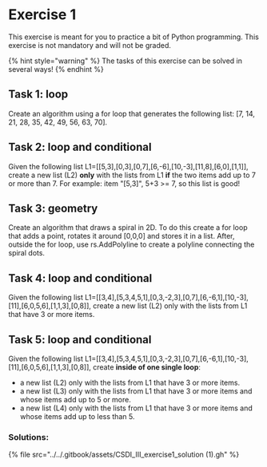 # Exercise 1

This exercise is meant for you to practice a bit of Python programming. This exercise is not mandatory and will not be graded.

{% hint style="warning" %}
The tasks of this exercise can be solved in several ways!
{% endhint %}

## Task 1: loop

Create an algorithm using a for loop that generates the following list: \[7, 14, 21, 28, 35, 42, 49, 56, 63, 70].&#x20;

## Task 2: loop and conditional

Given the following list L1=\[\[5,3],\[0,3],\[0,7],\[6,-6],\[10,-3],\[11,8],\[6,0],\[1,1]], create a new list (L2) **only** with the lists from L1 **if** the two items add up to 7 or more than 7. For example: item "\[5,3]", 5+3 >= 7, so this list is good!

## Task 3: geometry

Create an algorithm that draws a spiral in 2D. To do this create a for loop that adds a point, rotates it around \[0,0,0] and stores it in a list. After, outside the for loop, use rs.AddPolyline to create a polyline connecting the spiral dots.

## Task 4: loop and conditional

Given the following list L1=\[\[3,4],\[5,3,4,5,1],\[0,3,-2,3],\[0,7],\[6,-6,1],\[10,-3],\[11],\[6,0,5,6],\[1,1,3],\[0,8]], create a new list (L2) only with the lists from L1 that have 3 or more items.

## Task 5:  loop and conditional

Given the following list L1=\[\[3,4],\[5,3,4,5,1],\[0,3,-2,3],\[0,7],\[6,-6,1],\[10,-3],\[11],\[6,0,5,6],\[1,1,3],\[0,8]], create **inside of one single loop**:&#x20;

* a new list (L2) only with the lists from L1 that have 3 or more items.&#x20;
* a new list (L3) only with the lists from L1 that have 3 or more items and whose items add up to 5 or more.&#x20;
* a new list (L4) only with the lists from L1 that have 3 or more items and whose items add up to less than 5.&#x20;





### Solutions:

{% file src="../../.gitbook/assets/CSDI_III_exercise1_solution (1).gh" %}



